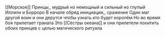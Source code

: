 [[Морское]]
Принцы,, мудрый но немощный и сильный но глупый
Иллили и Борроро
В начале обряд инициации,, сражение
Один маг другой воин и они дерутся чтобы узнать кто будет королём
Но во время боя прилетает граната
Это [[Сёстры океана]] и они прилетели похитить обоих принцев с целью магического ритуала